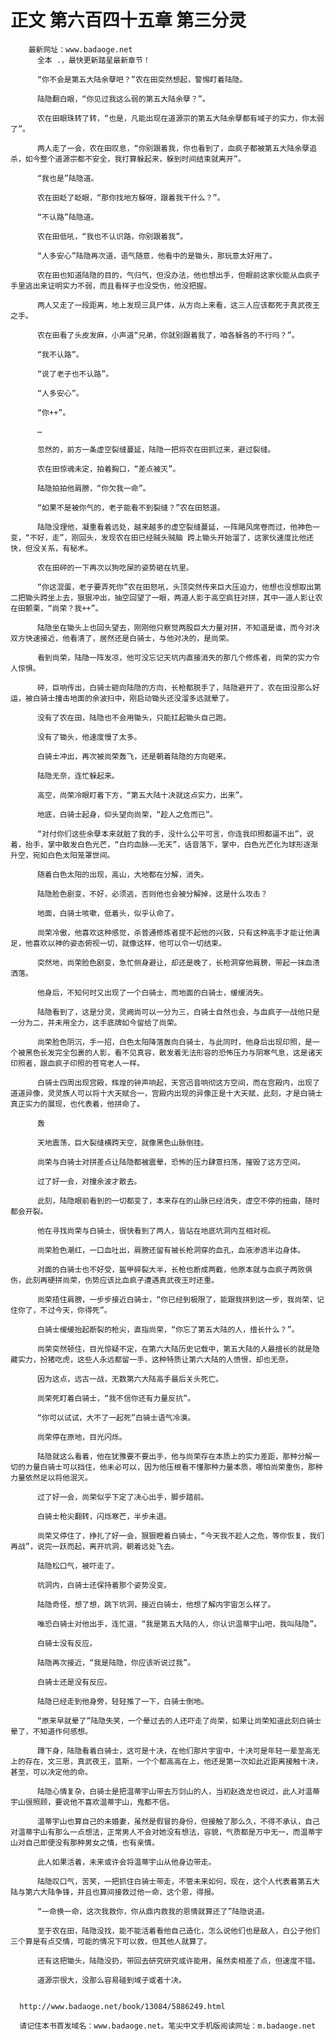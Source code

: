 # 正文 第六百四十五章 第三分灵
        最新网址：www.badaoge.net
          全本 .，最快更新踏星最新章节！
      
          “你不会是第五大陆余孽吧？”农在田突然想起，警惕盯着陆隐。
      
          陆隐翻白眼，“你见过我这么弱的第五大陆余孽？”。
      
          农在田眼珠转了转，“也是，凡能出现在道源宗的第五大陆余孽都有域子的实力，你太弱了”。
      
          两人走了一会，农在田叹息，“你别跟着我，你也看到了，血疯子都被第五大陆余孽追杀，如今整个道源宗都不安全，我打算躲起来，躲到时间结束就离开”。
      
          “我也是”陆隐道。
      
          农在田眨了眨眼，“那你找地方躲呀，跟着我干什么？”。
      
          “不认路”陆隐道。
      
          农在田低吼，“我也不认识路，你别跟着我”。
      
          “人多安心”陆隐再次道，语气随意，他看中的是锄头，那玩意太好用了。
      
          农在田也知道陆隐的目的，气归气，但没办法，他也想出手，但眼前这家伙能从血疯子手里逃出来证明实力不弱，而且看样子也没受伤，他没把握。
      
          两人又走了一段距离，地上发现三具尸体，从方向上来看，这三人应该都死于真武夜王之手。
      
          农在田看了头皮发麻，小声道“兄弟，你就别跟着我了，咱各躲各的不行吗？”。
      
          “我不认路”。
      
          “说了老子也不认路”。
      
          “人多安心”。
      
          “你++”。
      
          …
      
          忽然的，前方一条虚空裂缝蔓延，陆隐一把将农在田抓过来，避过裂缝。
      
          农在田惊魂未定，拍着胸口，“差点被灭”。
      
          陆隐拍拍他肩膀，“你欠我一命”。
      
          “如果不是被你气的，老子能看不到裂缝？”农在田怒道。
      
          陆隐没理他，凝重看着远处，越来越多的虚空裂缝蔓延，一阵飓风席卷而过，他神色一变，“不好，走”，刚回头，发现农在田已经贼头贼脑 跨上锄头开始溜了，这家伙速度比他还快，但没关系，有秘术。
      
          农在田砰的一下再次以狗吃屎的姿势砸在坑里。
      
          “你这混蛋，老子要弄死你”农在田怒吼，头顶突然传来巨大压迫力，他想也没想取出第二把锄头跨坐上去，狠狠冲出，抽空回望了一眼，两道人影于高空疯狂对拼，其中一道人影让农在田颤栗，“尚荣？我++”。
      
          陆隐坐在锄头上也回头望去，刚刚他只察觉两股巨大力量对拼，不知道是谁，而今对决双方快速接近，他看清了，居然还是白骑士，与他对决的，是尚荣。
      
          看到尚荣，陆隐一阵发凉，他可没忘记天坑内直接消失的那几个修炼者，尚荣的实力令人惊惧。
      
          砰，巨响传出，白骑士砸向陆隐的方向，长枪都脱手了，陆隐避开了，农在田没那么好运，被白骑士撞击地面的余波扫中，刚启动锄头还没溜多远就晕了。
      
          没有了农在田，陆隐也不会用锄头，只能扛起锄头自己跑。
      
          没有了锄头，他速度慢了太多。
      
          白骑士冲出，再次被尚荣轰飞，还是朝着陆隐的方向砸来。
      
          陆隐无奈，连忙躲起来。
      
          高空，尚荣冷眼盯着下方，“第五大陆十决就这点实力，出来”。
      
          地底，白骑士起身，仰头望向尚荣，“趁人之危而已”。
      
          “对付你们这些余孽本来就脏了我的手，没什么公平可言，你连我印照都逼不出”，说着，抬手，掌中散发白色光芒，“白灼血脉——无天”，话音落下，掌中，白色光芒化为球形逐渐升空，宛如白色太阳笼罩世间。
      
          随着白色太阳的出现，高山，大地都在分解，消失。
      
          陆隐脸色剧变，不好，必须逃，否则他也会被分解掉，这是什么攻击？
      
          地面，白骑士咳嗽，低着头，似乎认命了。
      
          尚荣冷傲，他喜欢这种感觉，杀普通修炼者提不起他的兴致，只有这种高手才能让他满足，他喜欢以神的姿态俯视一切，就像这样，他可以令一切结束。
      
          突然地，尚荣脸色剧变，急忙侧身避让，却还是晚了，长枪洞穿他肩膀，带起一抹血渍洒落。
      
          他身后，不知何时又出现了一个白骑士，而地面的白骑士，缓缓消失。
      
          陆隐看到了，这是分灵，灵阙尚可以一分为三，白骑士自然也会，与血疯子一战他只是一分为二，并未用全力，这手底牌如今留给了尚荣。
      
          尚荣脸色阴沉，手一招，白色太阳降落轰向白骑士，与此同时，他身后出现印照，是一个被黑色长发完全包裹的人影，看不见真容，散发着无法形容的恐怖压力与阴寒气息，这是诸天印照者，跟血疯子印照的苍穹老人一样。
      
          白骑士四周出现宫殿，辉煌的钟声响起，天宫迅音响彻这方空间，而在宫殿内，出现了道道异像，灵灵族人可以将十大天赋合一，宫殿内出现的异像正是十大天赋，此刻，才是白骑士真正实力的展现，也代表着，他拼命了。
      
          轰
      
          天地震荡，巨大裂缝横跨天空，就像黑色山脉倒挂。
      
          尚荣与白骑士对拼差点让陆隐都被震晕，恐怖的压力肆意扫荡，摧毁了这方空间。
      
          过了好一会，对撞余波才散去。
      
          此刻，陆隐眼前看到的一切都变了，本来存在的山脉已经消失，虚空不停的扭曲，随时都会开裂。
      
          他在寻找尚荣与白骑士，很快看到了两人，皆站在地底坑洞内互相对视。
      
          尚荣脸色潮红，一口血吐出，肩膀还留有被长枪洞穿的血孔，血液渗透半边身体。
      
          对面的白骑士也不好受，盔甲碎裂大半，长枪也断成两截，他原本就与血疯子两败俱伤，此刻再硬拼尚荣，伤势应该比血疯子遭遇真武夜王时还重。
      
          尚荣捂住肩膀，一步步接近白骑士，“你已经到极限了，能跟我拼到这一步，我尚荣，记住你了，不过今天，你得死”。
      
          白骑士缓缓抬起断裂的枪尖，直指尚荣，“你忘了第五大陆的人，擅长什么？”。
      
          尚荣突然顿住，目光惊疑不定，在第六大陆历史记载中，第五大陆的人最擅长的就是隐藏实力，扮猪吃虎，这些人永远都留一手，这种特质让第六大陆的人愤恨，却也无奈。
      
          因为这点，远古一战，无数第六大陆高手最后关头死亡。
      
          尚荣死盯着白骑士，“我不信你还有力量反抗”。
      
          “你可以试试，大不了一起死”白骑士语气冷漠。
      
          尚荣停在原地，目光闪烁。
      
          陆隐就这么看着，他在犹豫要不要出手，他与尚荣存在本质上的实力差距，那种分解一切的力量白骑士可以挡住，他未必可以，因为他压根看不懂那种力量本质，哪怕尚荣重伤，那种力量依然足以将他泯灭。
      
          过了好一会，尚荣似乎下定了决心出手，脚步踏前。
      
          白骑士枪尖翻转，闪烁寒芒，半步未退。
      
          尚荣又停住了，挣扎了好一会，狠狠瞪着白骑士，“今天我不趁人之危，等你恢复，我们再战”，说完一跃而起，离开坑洞，朝着远处飞去。
      
          陆隐松口气，被吓走了。
      
          坑洞内，白骑士还保持着那个姿势没变。
      
          陆隐奇怪，想了想，跳下坑洞，接近白骑士，他想了解内宇宙怎么样了。
      
          唯恐白骑士对他出手，连忙道，“我是第五大陆的人，你认识温蒂宇山吧，我叫陆隐”。
      
          白骑士没有反应。
      
          陆隐再次接近，“我是陆隐，你应该听说过我”。
      
          白骑士还是没有反应。
      
          陆隐已经走到他身旁，轻轻推了一下，白骑士倒地。
      
          “原来早就晕了”陆隐失笑，一个晕过去的人还吓走了尚荣，如果让尚荣知道此刻白骑士晕了，不知道作何感想。
      
          蹲下身，陆隐看着白骑士，这可是十决，在他们那片宇宙中，十决可是年轻一辈至高无上的存在，文三思，真武夜王，蓝斯，一个个都高高在上，他还是第一次如此近距离接触十决，甚至，可以决定他的命。
      
          陆隐心情复杂，白骑士是把温蒂宇山带去万剑山的人，当初赵逸龙也说过，此人对温蒂宇山很照顾，要说他不喜欢温蒂宇山，鬼都不信。
      
          温蒂宇山也算自己的未婚妻，虽然是假冒的身份，但接触了那么久，不得不承认，自己对温蒂宇山有那么一点想法，正常男人不会对她没有想法，容貌，气质都是万中无一，而温蒂宇山对自己即便没有那种男女之情，也有亲情。
      
          此人如果活着，未来或许会将温蒂宇山从他身边带走。
      
          陆隐叹口气，苦笑，一把抓住白骑士带走，不管未来如何，现在，这个人代表着第五大陆与第六大陆争锋，并且也算间接救过他一命，这个恩，得报。
      
          “一命换一命，这次我救你，你从鼎内救我的恩情就算还了”陆隐说道。
      
          至于农在田，陆隐没找，能不能活着看他自己造化，怎么说他们也是敌人，白公子他们三个算是有点交情，可能的情况下可以救，但其他人就算了。
      
          还有这把锄头，陆隐没扔，带回去研究研究或许能用，虽然卖相差了点，但速度不错。
      
          道源宗很大，没那么容易碰到域子或者十决。
      
      
      http://www.badaoge.net/book/13084/5886249.html
      
      请记住本书首发域名：www.badaoge.net。笔尖中文手机版阅读网址：m.badaoge.net